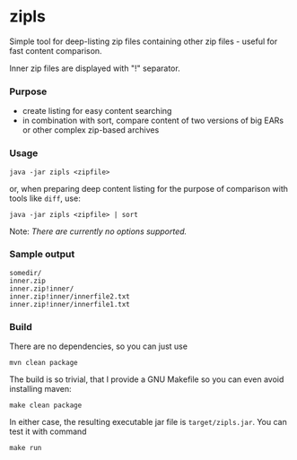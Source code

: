 # zipls

Simple tool for deep-listing zip files containing other zip files - useful for fast content comparison.

Inner zip files are displayed with "!" separator.

### Purpose

- create listing for easy content searching
- in combination with sort, compare content of two versions of big EARs or other complex zip-based archives

### Usage

    java -jar zipls <zipfile>

or, when preparing deep content listing for the purpose of comparison with tools like ``diff``, use:

    java -jar zipls <zipfile> | sort

Note: _There are currently no options supported._

### Sample output

    somedir/
    inner.zip
    inner.zip!inner/
    inner.zip!inner/innerfile2.txt
    inner.zip!inner/innerfile1.txt

### Build

There are no dependencies, so you can just use

    mvn clean package

The build is so trivial, that I provide a GNU Makefile so you can even avoid installing maven:

    make clean package

In either case, the resulting executable jar file is ``target/zipls.jar``.
You can test it with command

    make run

